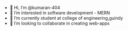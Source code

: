 - 👋 Hi, I’m @kumaran-404
- 👀 I’m interested in software development - MERN  
- 🌱 I’m currently student at college of engineering,guindy 
- 💞️ I’m looking to collaborate in creating web-apps

<!---
kumaran-404/kumaran-404 is a ✨ special ✨ repository because its `README.md` (this file) appears on your GitHub profile.
You can click the Preview link to take a look at your changes.
--->

